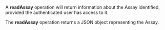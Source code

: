 A **readAssay** operation will return information about the Assay identified, provided the authenticated user has access to it.

The **readAssay** operation returns a JSON object representing the Assay.
